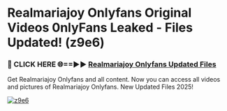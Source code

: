 # Realmariajoy Onlyfans Original Videos 0nlyFans Leaked - Files Updated! (z9e6)

<h3>🔴 CLICK HERE 🌐==►► <a href="https://tinyurl.com/2m67pmp6" rel="nofollow">Realmariajoy Onlyfans Updated Files</a></h3>

Get Realmariajoy Onlyfans and all content. Now you can access all videos and pictures of Realmariajoy Onlyfans. New Updated Files 2025!

[![z9e6](https://i.imgur.com/H4QAA4z.gif)](https://tinyurl.com/2m67pmp6)